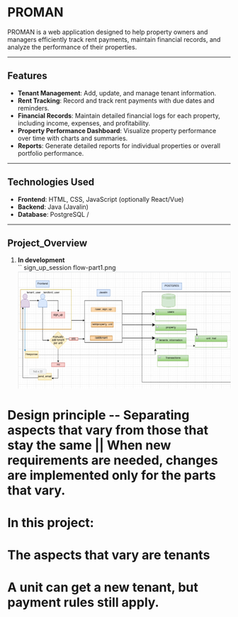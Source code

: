 # PROMAN

PROMAN is a web application designed to help property owners and managers efficiently track rent payments, maintain financial records, and analyze the performance of their properties.

---

## Features

- **Tenant Management**: Add, update, and manage tenant information.  
- **Rent Tracking**: Record and track rent payments with due dates and reminders.  
- **Financial Records**: Maintain detailed financial logs for each property, including income, expenses, and profitability.  
- **Property Performance Dashboard**: Visualize property performance over time with charts and summaries.  
- **Reports**: Generate detailed reports for individual properties or overall portfolio performance.  

---

## Technologies Used

- **Frontend**: HTML, CSS, JavaScript (optionally React/Vue)  
- **Backend**: Java (Javalin)  
- **Database**: PostgreSQL /   
---

## Project_Overview

1. **In development**  
``
sign_up_session flow-part1.png
![Alt text](System_design/sign_up_systemOverview.png)

# Design principle -- Separating aspects that vary from those that stay the same || When new requirements are needed, changes are implemented only for the parts that vary.
# In this project:
# The aspects that vary are tenants
# A unit can get a new tenant, but payment rules still apply.
